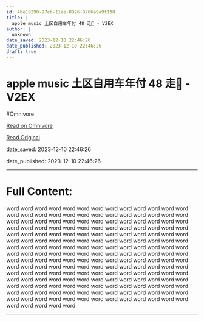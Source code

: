 ```yaml
---
id: 4be19290-97eb-11ee-8926-9766a9a9f198
title: |
  apple music 土区自用车年付 48 走🐠 - V2EX
author: |
  unknown
date_saved: 2023-12-10 22:46:26
date_published: 2023-12-10 22:46:26
draft: true
---
```


# apple music 土区自用车年付 48 走🐠 - V2EX
#Omnivore

[Read on Omnivore](https://omnivore.app/me/apple-music-48-v-2-ex-18c577b1816)

[Read Original](https://www.v2ex.com/t/999324)

date_saved: 2023-12-10 22:46:26

date_published: 2023-12-10 22:46:26

--- 

# Full Content: 

word word word word word word word word word word word word word word word word word word word word word word word word word word word word word word word word word word word word word word word word word word word word word word word word word word word word word word word word word word word word word word word word word word word word word word word word word word word word word word word word word word word word word word word word word word word word word word word word word word word word word word word word word word word word word word word word word word word word word word word word word word word word word word word word word word word word word word word word word word word word word word word word word word word word word word word word word word word word word word word word word word word word word word word word word word word word word word word word word word word word word word word word word word word word word word word word word word word word word word word word

---

